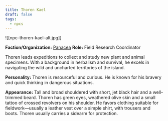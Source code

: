 ```yaml
---
title: Thoren Kael
draft: false
tags:
  - npcs
---
```

![[npc-thoren-kael-alt.jpg]]

**Faction/Organization:** [Panacea](panacea.md)
**Role:** Field Research Coordinator

Thoren leads expeditions to collect and study new plant and animal specimens. With a background in herbalism and survival, he excels in navigating the wild and uncharted territories of the island.

**Personality:** Thoren is resourceful and curious. He is known for his bravery and quick thinking in dangerous situations.

**Appearance:** Tall and broad shouldered with short, jet black hair and a well-trimmed beard. Thoren has green eyes, weathered olive skin and a small tattoo of crossed revolvers on his shoulder. He favors clothing suitable for fieldwork—usually a leather vest over a simple shirt, with trousers and boots. Thoren usually carries a sidearm for protection.